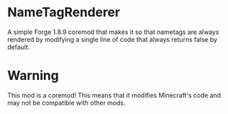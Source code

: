 # NameTagRenderer
A simple Forge 1.8.9 coremod that makes it so that nametags are always rendered by modifying a single line of code that always returns false by default.

# Warning
This mod is a coremod! This means that it modifies Minecraft's code and may not be compatible with other mods.
